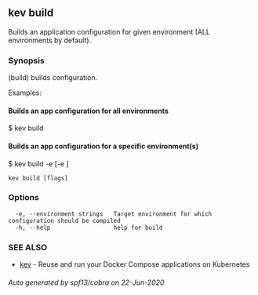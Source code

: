 ## kev build

Builds an application configuration for given environment (ALL environments by default).

### Synopsis

(build) builds configuration.

 Examples:

   #### Builds an app configuration for all environments
   $ kev build

   #### Builds an app configuration for a specific environment(s)
   $ kev build -e <production> [-e <dev>]

```
kev build [flags]
```

### Options

```
  -e, --environment strings   Target environment for which configuration should be compiled
  -h, --help                  help for build
```

### SEE ALSO

* [kev](kev.md)	 - Reuse and run your Docker Compose applications on Kubernetes

###### Auto generated by spf13/cobra on 22-Jun-2020
